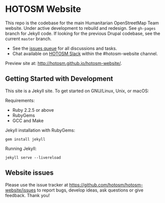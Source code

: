 
# HOTOSM Website

This repo is the codebase for the main Humanitarian OpenStreetMap Team website. Under active development to rebuild and redesign. See `gh-pages` branch for Jekyll code. If looking for the previous Drupal codebase, see the current `master` branch. 

 - See the [issues queue](https://github.com/hotosm/hotosm-website/issues) for all discussions and tasks. 
 - Chat available on [HOTOSM Slack](https://slack.hotosm.org/) within the #hotosm-website channel.

Preview site at: http://hotosm.github.io/hotosm-website/. 

## Getting Started with Development

This site is a Jekyll site. To get started on GNU/Linux, Unix, or macOS:

Requirements:
  * Ruby 2.2.5 or above
  * RubyGems
  * GCC and Make

Jekyll installation with RubyGems: 

```
gem install jekyll
```

Running Jekyll: 

```
jekyll serve --livereload
```

## Website issues
Please use the issue tracker at https://github.com/hotosm/hotosm-website/issues to report bugs, develop ideas, ask questions or give feedback. Thank you!

